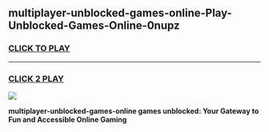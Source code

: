 
## multiplayer-unblocked-games-online-Play-Unblocked-Games-Online-0nupz
<h3>
<a href="https://premium76.site?title=multiplayer-unblocked-games-online&ref=25A">CLICK TO PLAY</a></h3>
<hr>

<h3>
<a href="https://premium76.site?title=multiplayer-unblocked-games-online&ref=25A">CLICK 2 PLAY</a>
  
</h3>

<a href="https://premium76.site?title=multiplayer-unblocked-games-online&ref=25A"><img src="https://clearcache.store/games.png"></a>


**multiplayer-unblocked-games-online games unblocked: Your Gateway to Fun and Accessible Online Gaming**
